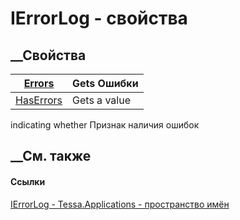 # IErrorLog - свойства
##  __Свойства
[Errors](P_Tessa_Applications_IErrorLog_Errors.htm)|  Gets Ошибки  
---|---  
[HasErrors](P_Tessa_Applications_IErrorLog_HasErrors.htm)|  Gets a value
indicating whether Признак наличия ошибок  
## __См. также
#### Ссылки
[IErrorLog - ](T_Tessa_Applications_IErrorLog.htm)
[Tessa.Applications - пространство имён](N_Tessa_Applications.htm)
